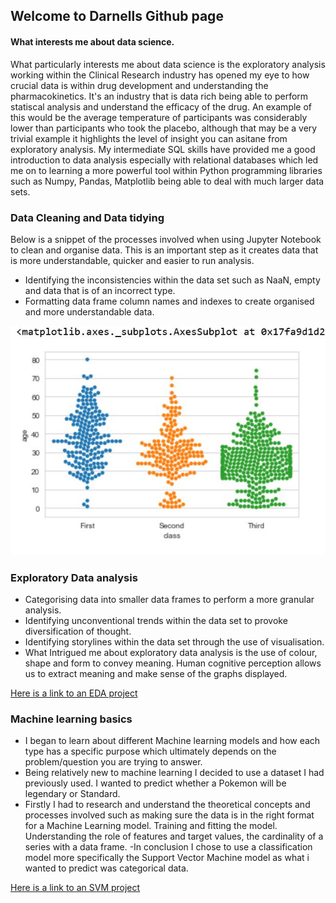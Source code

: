## Welcome to Darnells Github page



#### What interests me about data science.
What particularly interests me about data science is the exploratory analysis working within the Clinical Research industry has opened my eye to how crucial data is within drug development and understanding the pharmacokinetics. It's an industry that is data rich being able to perform statiscal analysis and understand the efficacy of the drug. An example of this would be the average temperature of participants was considerably lower than participants who took the placebo, although that may be a very trivial example it highlights the level of insight you can asitane from exploratory analysis.
My intermediate SQL skills have provided me a good introduction to data analysis especially with relational databases which led me on to learning a more powerful tool within
Python programming libraries such as Numpy, Pandas, Matplotlib being able to deal with much larger data sets.

### Data Cleaning and Data tidying

Below is a snippet of the processes involved when using Jupyter Notebook to clean and organise data. This is an important step as it creates data that is more understandable,
quicker and easier to run analysis.

- Identifying the inconsistencies within the data set such as NaaN, empty and data that is of an incorrect type.
- Formatting data frame column names and indexes to create organised and more understandable data.

![](/images/Capture.JPG)


### Exploratory Data analysis
- Categorising data into smaller data frames to perform a more granular analysis.
- Identifying unconventional trends within  the data set to provoke diversification of thought.
- Identifying storylines within the data set through the use of visualisation.
- What Intrigued me about exploratory data analysis is the use of colour, shape and form to convey meaning. Human cognitive perception allows us to extract meaning and make sense of the graphs displayed.


[Here is a link to an EDA project](https://github.com/dwellin98/dwellin98.github.io/blob/master/Pokemon%20EBA.ipynb)


### Machine learning basics
- I began to learn about different Machine learning models and how each type has a specific purpose which ultimately depends on the problem/question you are trying to answer.
- Being relatively new to machine learning I decided to  use a dataset I had previously used. I wanted to predict whether a Pokemon will be legendary or Standard.
- Firstly I had to research and understand the theoretical concepts and processes involved such as making sure the data is in the right format for a Machine Learning model.    Training and fitting the model. Understanding the role of features and target values, the cardinality of a series with a data frame. 
-In conclusion I chose to use a classification model more specifically the Support Vector Machine model as what i wanted to predict was categorical data.

[Here is a link to an SVM project](https://github.com/dwellin98/dwellin98.github.io/blob/master/Pokemon%20SVM.ipynb)


